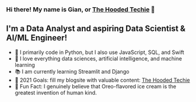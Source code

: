 ### Hi there! My name is Gian, or [The Hooded Techie](https://thehoodedtechie.com/main/) 👋

## I'm a Data Analyst and aspiring Data Scientist & AI/ML Engineer!
- 🐍 I primarily code in Python, but I also use JavaScript, SQL, and Swift
- 🤖 I love everything data sciences, artificial intelligence, and machine learning
- 📚 I am currently learning Streamlit and Django
- 🥅 2021 Goals: fill my blogsite with valuable content: [The Hooded Techie](https://thehoodedtechie.com/main/)
- 🍦 Fun Fact: I genuinely believe that Oreo-flavored ice cream is the greatest invention of human kind.
